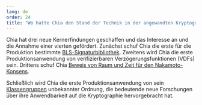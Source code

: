 ```yaml
---
lang: de
order: 24
title: "Wo hatte Chia den Stand der Technik in der angewandten Kryptographie vorangebracht?"
---
```


Chia hat drei neue Kernerfindungen geschaffen und das Interesse an und die Annahme einer vierten gefördert. Zunächst schuf Chia die erste für die Produktion bestimmte [BLS-Signaturbibliothek](https://github.com/Chia-Network/bls-signatures). Zweitens wird Chia die erste Produktionsanwendung von verifizierbaren Verzögerungsfunktionen (VDFs) sein. Drittens schuf Chia [Beweis von Raum und Zeit für den Nakamoto-Konsens](https://www.chia.net/assets/ChiaGreenPaper.pdf).

Schließlich wird Chia die erste Produktionsanwendung von sein [Klassengruppen](https://github.com/Chia-Network/vdf-competition/blob/master/classgroups.pdf) unbekannter Ordnung, die bedeutende neue Forschungen über ihre Anwendbarkeit auf die Kryptographie hervorgebracht hat.
